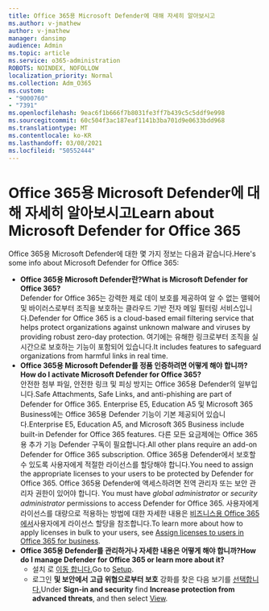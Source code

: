 ```yaml
---
title: Office 365용 Microsoft Defender에 대해 자세히 알아보시고
ms.author: v-jmathew
author: v-jmathew
manager: dansimp
audience: Admin
ms.topic: article
ms.service: o365-administration
ROBOTS: NOINDEX, NOFOLLOW
localization_priority: Normal
ms.collection: Adm_O365
ms.custom:
- "9000760"
- "7391"
ms.openlocfilehash: 9eac6f1b666f7b8031fe3ff7b439c5c5ddf9e998
ms.sourcegitcommit: 60c504f3ac187eaf1141b3ba701d9e0633bdd968
ms.translationtype: MT
ms.contentlocale: ko-KR
ms.lasthandoff: 03/08/2021
ms.locfileid: "50552444"
---
```

# <a name="learn-about-microsoft-defender-for-office-365"></a><span data-ttu-id="2cedb-102">Office 365용 Microsoft Defender에 대해 자세히 알아보시고</span><span class="sxs-lookup"><span data-stu-id="2cedb-102">Learn about Microsoft Defender for Office 365</span></span>

<span data-ttu-id="2cedb-103">Office 365용 Microsoft Defender에 대한 몇 가지 정보는 다음과 같습니다.</span><span class="sxs-lookup"><span data-stu-id="2cedb-103">Here's some info about Microsoft Defender for Office 365:</span></span>

- <span data-ttu-id="2cedb-104">**Office 365용 Microsoft Defender란?**</span><span class="sxs-lookup"><span data-stu-id="2cedb-104">**What is Microsoft Defender for Office 365?**</span></span>  
    <span data-ttu-id="2cedb-105">Defender for Office 365는 강력한 제로 데이 보호를 제공하여 알 수 없는 맬웨어 및 바이러스로부터 조직을 보호하는 클라우드 기반 전자 메일 필터링 서비스입니다.</span><span class="sxs-lookup"><span data-stu-id="2cedb-105">Defender for Office 365 is a cloud-based email filtering service that helps protect organizations against unknown malware and viruses by providing robust zero-day protection.</span></span> <span data-ttu-id="2cedb-106">여기에는 유해한 링크로부터 조직을 실시간으로 보호하는 기능이 포함되어 있습니다.</span><span class="sxs-lookup"><span data-stu-id="2cedb-106">It includes features to safeguard organizations from harmful links in real time.</span></span>
- <span data-ttu-id="2cedb-107">**Office 365용 Microsoft Defender를 정품 인증하려면 어떻게 해야 합니까?**</span><span class="sxs-lookup"><span data-stu-id="2cedb-107">**How do I activate Microsoft Defender for Office 365?**</span></span>  
    <span data-ttu-id="2cedb-108">안전한 첨부 파일, 안전한 링크 및 피싱 방지는 Office 365용 Defender의 일부입니다.</span><span class="sxs-lookup"><span data-stu-id="2cedb-108">Safe Attachments, Safe Links, and anti-phishing are part of Defender for Office 365.</span></span> <span data-ttu-id="2cedb-109">Enterprise E5, Education A5 및 Microsoft 365 Business에는 Office 365용 Defender 기능이 기본 제공되어 있습니다.</span><span class="sxs-lookup"><span data-stu-id="2cedb-109">Enterprise E5, Education A5, and Microsoft 365 Business include built-in Defender for Office 365 features.</span></span> <span data-ttu-id="2cedb-110">다른 모든 요금제에는 Office 365용 추가 기능 Defender 구독이 필요합니다.</span><span class="sxs-lookup"><span data-stu-id="2cedb-110">All other plans require an add-on Defender for Office 365 subscription.</span></span> <span data-ttu-id="2cedb-111">Office 365용 Defender에서 보호할 수 있도록 사용자에게 적절한 라이선스를 할당해야 합니다.</span><span class="sxs-lookup"><span data-stu-id="2cedb-111">You need to assign the appropriate licenses to your users to be protected by Defender for Office 365.</span></span> <span data-ttu-id="2cedb-112">Office 365용 Defender에 액세스하려면 전역 관리자 또는 보안 관리자 권한이 있어야 합니다.  </span><span class="sxs-lookup"><span data-stu-id="2cedb-112">You must have *global administrator* or *security administrator* permissions to access Defender for Office 365.</span></span> <span data-ttu-id="2cedb-113">사용자에게 라이선스를 대량으로 적용하는 방법에 대한 자세한 내용은 [비즈니스용 Office 365에서](https://go.microsoft.com/fwlink/?linkid=2093435)사용자에게 라이선스 할당을 참조합니다.</span><span class="sxs-lookup"><span data-stu-id="2cedb-113">To learn more about how to apply licenses in bulk to your users, see [Assign licenses to users in Office 365 for business](https://go.microsoft.com/fwlink/?linkid=2093435).</span></span>
- <span data-ttu-id="2cedb-114">**Office 365용 Defender를 관리하거나 자세한 내용은 어떻게 해야 합니까?**</span><span class="sxs-lookup"><span data-stu-id="2cedb-114">**How do I manage Defender for Office 365 or learn more about it?**</span></span>  
  - <span data-ttu-id="2cedb-115">설치 로 [이동 합니다.](https://go.microsoft.com/fwlink/p/?linkid=2075721)</span><span class="sxs-lookup"><span data-stu-id="2cedb-115">Go to [Setup](https://go.microsoft.com/fwlink/p/?linkid=2075721).</span></span>  
  - <span data-ttu-id="2cedb-116">로그인 **및 보안에서** **고급 위협으로부터 보호** 강화를 찾은 다음 보기를 [선택합니다.](https://go.microsoft.com/fwlink/?linkid=2109302)</span><span class="sxs-lookup"><span data-stu-id="2cedb-116">Under **Sign-in and security** find **Increase protection from advanced threats**, and then select [View](https://go.microsoft.com/fwlink/?linkid=2109302).</span></span>
